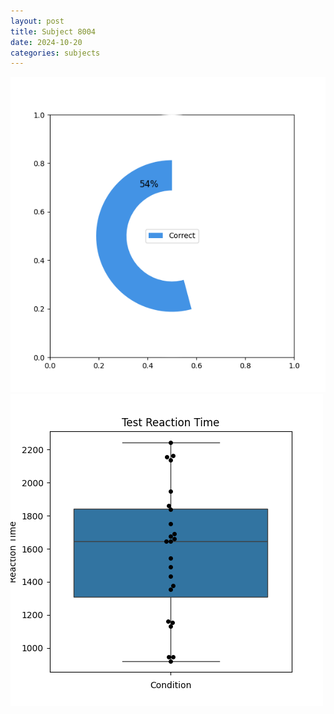```yaml
---
layout: post
title: Subject 8004
date: 2024-10-20
categories: subjects
---
```


![](data/8004/run-19/8004_FN_acc_test.png)
![](data/8004/run-19/8004_FN_rt.png)
